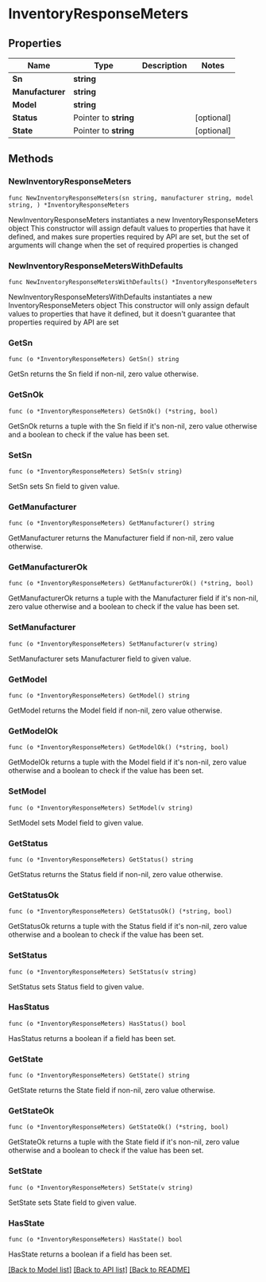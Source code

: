# InventoryResponseMeters

## Properties

Name | Type | Description | Notes
------------ | ------------- | ------------- | -------------
**Sn** | **string** |  | 
**Manufacturer** | **string** |  | 
**Model** | **string** |  | 
**Status** | Pointer to **string** |  | [optional] 
**State** | Pointer to **string** |  | [optional] 

## Methods

### NewInventoryResponseMeters

`func NewInventoryResponseMeters(sn string, manufacturer string, model string, ) *InventoryResponseMeters`

NewInventoryResponseMeters instantiates a new InventoryResponseMeters object
This constructor will assign default values to properties that have it defined,
and makes sure properties required by API are set, but the set of arguments
will change when the set of required properties is changed

### NewInventoryResponseMetersWithDefaults

`func NewInventoryResponseMetersWithDefaults() *InventoryResponseMeters`

NewInventoryResponseMetersWithDefaults instantiates a new InventoryResponseMeters object
This constructor will only assign default values to properties that have it defined,
but it doesn't guarantee that properties required by API are set

### GetSn

`func (o *InventoryResponseMeters) GetSn() string`

GetSn returns the Sn field if non-nil, zero value otherwise.

### GetSnOk

`func (o *InventoryResponseMeters) GetSnOk() (*string, bool)`

GetSnOk returns a tuple with the Sn field if it's non-nil, zero value otherwise
and a boolean to check if the value has been set.

### SetSn

`func (o *InventoryResponseMeters) SetSn(v string)`

SetSn sets Sn field to given value.


### GetManufacturer

`func (o *InventoryResponseMeters) GetManufacturer() string`

GetManufacturer returns the Manufacturer field if non-nil, zero value otherwise.

### GetManufacturerOk

`func (o *InventoryResponseMeters) GetManufacturerOk() (*string, bool)`

GetManufacturerOk returns a tuple with the Manufacturer field if it's non-nil, zero value otherwise
and a boolean to check if the value has been set.

### SetManufacturer

`func (o *InventoryResponseMeters) SetManufacturer(v string)`

SetManufacturer sets Manufacturer field to given value.


### GetModel

`func (o *InventoryResponseMeters) GetModel() string`

GetModel returns the Model field if non-nil, zero value otherwise.

### GetModelOk

`func (o *InventoryResponseMeters) GetModelOk() (*string, bool)`

GetModelOk returns a tuple with the Model field if it's non-nil, zero value otherwise
and a boolean to check if the value has been set.

### SetModel

`func (o *InventoryResponseMeters) SetModel(v string)`

SetModel sets Model field to given value.


### GetStatus

`func (o *InventoryResponseMeters) GetStatus() string`

GetStatus returns the Status field if non-nil, zero value otherwise.

### GetStatusOk

`func (o *InventoryResponseMeters) GetStatusOk() (*string, bool)`

GetStatusOk returns a tuple with the Status field if it's non-nil, zero value otherwise
and a boolean to check if the value has been set.

### SetStatus

`func (o *InventoryResponseMeters) SetStatus(v string)`

SetStatus sets Status field to given value.

### HasStatus

`func (o *InventoryResponseMeters) HasStatus() bool`

HasStatus returns a boolean if a field has been set.

### GetState

`func (o *InventoryResponseMeters) GetState() string`

GetState returns the State field if non-nil, zero value otherwise.

### GetStateOk

`func (o *InventoryResponseMeters) GetStateOk() (*string, bool)`

GetStateOk returns a tuple with the State field if it's non-nil, zero value otherwise
and a boolean to check if the value has been set.

### SetState

`func (o *InventoryResponseMeters) SetState(v string)`

SetState sets State field to given value.

### HasState

`func (o *InventoryResponseMeters) HasState() bool`

HasState returns a boolean if a field has been set.


[[Back to Model list]](../README.md#documentation-for-models) [[Back to API list]](../README.md#documentation-for-api-endpoints) [[Back to README]](../README.md)


